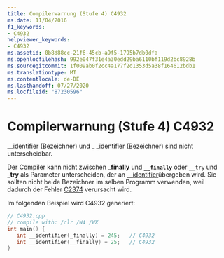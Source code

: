 ```yaml
---
title: Compilerwarnung (Stufe 4) C4932
ms.date: 11/04/2016
f1_keywords:
- C4932
helpviewer_keywords:
- C4932
ms.assetid: 0b8d88cc-21f6-45cb-a9f5-1795b7db0dfa
ms.openlocfilehash: 992e047f31e4a30edd29ba6110bf119d2bc8928b
ms.sourcegitcommit: 1f009ab0f2cc4a177f2d1353d5a38f164612bdb1
ms.translationtype: MT
ms.contentlocale: de-DE
ms.lasthandoff: 07/27/2020
ms.locfileid: "87230596"
---
```

# <a name="compiler-warning-level-4-c4932"></a>Compilerwarnung (Stufe 4) C4932

__identifier (Bezeichner) und \_ _identifier (Bezeichner) sind nicht unterscheidbar.

Der Compiler kann nicht zwischen **_finally** und **`__finally`** oder `__try` und **_try** als Parameter unterscheiden, der an [__identifier](../../extensions/identifier-cpp-cli.md)übergeben wird. Sie sollten nicht beide Bezeichner im selben Programm verwenden, weil dadurch der Fehler [C2374](../../error-messages/compiler-errors-1/compiler-error-c2374.md) verursacht wird.

Im folgenden Beispiel wird C4932 generiert:

```cpp
// C4932.cpp
// compile with: /clr /W4 /WX
int main() {
   int __identifier(_finally) = 245;   // C4932
   int __identifier(__finally) = 25;   // C4932
}
```
